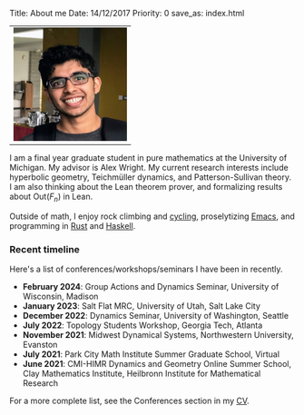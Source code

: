 Title: About me
Date: 14/12/2017
Priority: 0
save_as: index.html

<table class="image">
<tr><td><img src="../images/photo.jpg" alt="drawing" width="200"/></td></tr>
</table>

I am a final year graduate student in pure mathematics at the University of Michigan. My advisor is Alex Wright.
My current research interests include hyperbolic geometry, Teichmüller dynamics, and Patterson-Sullivan theory.
I am also thinking about the Lean theorem prover, and formalizing results about $\mathrm{Out}(F_n)$ in Lean.

Outside of math, I enjoy rock climbing and [cycling](pages/cycling.html), proselytizing [Emacs](https://www.gnu.org/software/emacs/), and programming in [Rust](https://www.rust-lang.org/) and [Haskell](https://www.haskell.org/).

### Recent timeline
Here's a list of conferences/workshops/seminars I have been in recently.

- **February 2024**: Group Actions and Dynamics Seminar, University of Wisconsin, Madison
- **January 2023**: Salt Flat MRC, University of Utah, Salt Lake City
- **December 2022**: Dynamics Seminar, University of Washington, Seattle
- **July 2022**: Topology Students Workshop, Georgia Tech, Atlanta
- **November 2021**: Midwest Dynamical Systems, Northwestern University, Evanston
- **July 2021**: Park City Math Institute Summer Graduate School, Virtual
- **June 2021**: CMI-HIMR Dynamics and Geometry Online Summer School, Clay Mathematics Institute, Heilbronn Institute for Mathematical Research

For a more complete list, see the Conferences section in my [CV](pages/cv.html).
<!-- ### Quick links -->

<!-- These are some articles and notes I have written in the past which I'm too lazy to rewrite on my -->
<!-- blog. My [university homepage](http://www-personal.umich.edu/~saykhan/notes.html) has a more up to date -->
<!-- list of articles. -->

<!-- - [Summary](pdfs/thesis_summary/thesis-summary.pdf) of my undergraduate final year project -->
<!-- which dealt with the Laplacian on Riemannian manifolds. -->
<!-- - [Notes](pdfs/ggd_notes/spherical_geometry.pdf) on spherical geometry I took -->
<!-- at GGD 2017. -->
<!-- - [Article](pdfs/articles/technical_results.pdf) containing some -->
<!--   technical results in homotopy theory. -->
<!-- - [Article](pdfs/articles/weyls.pdf) on Weyl's equidistribution theorem. -->
<!-- - [Article](pdfs/articles/roths.pdf) on Roth's theorem on existence of -->
<!--   three-term arithmetic progressions in positive density subsets of natural -->
<!--   numbers. -->
